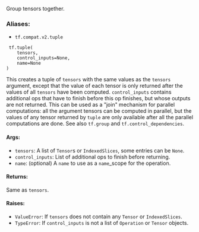 Group tensors together.
### Aliases:
- `tf.compat.v2.tuple`

```
 tf.tuple(
    tensors,
    control_inputs=None,
    name=None
)
```
This creates a tuple of `tensors` with the same values as the `tensors` argument, except that the value of each tensor is only returned after the values of all `tensors` have been computed.
`control_inputs` contains additional ops that have to finish before this op finishes, but whose outputs are not returned.
This can be used as a "join" mechanism for parallel computations: all the argument tensors can be computed in parallel, but the values of any tensor returned by `tuple` are only available after all the parallel computations are done.
See also `tf.group` and `tf.control_dependencies`.
#### Args:
- `tensors`: A list of `Tensor`s or `IndexedSlices`, some entries can be `None`.
- `control_inputs`: List of additional ops to finish before returning.
- `name`: (optional) A `name` to use as a `name`_scope for the operation.
#### Returns:
Same as `tensors`.
#### Raises:
- `ValueError`: If `tensors` does not contain any `Tensor` or `IndexedSlices`.
- `TypeError`: If `control_inputs` is not a list of `Operation` or `Tensor` objects.
